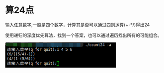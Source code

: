 # 算24点
 输入任意数字,一般是四个数字，计算其是否可以通过四则运算(+-*/)得出24

 使用递归的深度优先算法，找到一个答案，也可以通过遍历找出所有的可能组合。

![example](doc/example.png "example")
